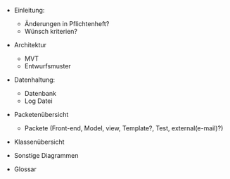 + Einleitung:
  - Änderungen in Pflichtenheft?
  - Wünsch kriterien?

+ Architektur
  - MVT
  - Entwurfsmuster
 
+ Datenhaltung:
  - Datenbank
  - Log Datei

+ Packetenübersicht
  - Packete (Front-end, Model, view, Template?, Test, external(e-mail)?)
+ Klassenübersicht
+ Sonstige Diagrammen
+ Glossar
  
  
  
  
  
